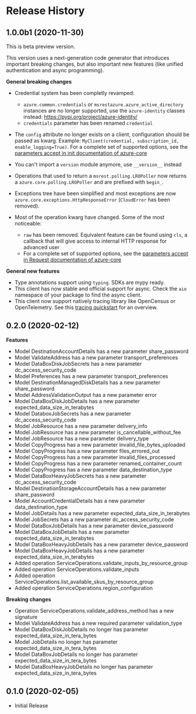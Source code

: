 # Release History

## 1.0.0b1 (2020-11-30)

This is beta preview version.

This version uses a next-generation code generator that introduces important breaking changes, but also important new features (like unified authentication and async programming).

**General breaking changes**

- Credential system has been completly revamped:

  - `azure.common.credentials` or `msrestazure.azure_active_directory` instances are no longer supported, use the `azure-identity` classes instead: https://pypi.org/project/azure-identity/
  - `credentials` parameter has been renamed `credential`

- The `config` attribute no longer exists on a client, configuration should be passed as kwarg. Example: `MyClient(credential, subscription_id, enable_logging=True)`. For a complete set of
  supported options, see the [parameters accept in init documentation of azure-core](https://github.com/Azure/azure-sdk-for-python/blob/master/sdk/core/azure-core/CLIENT_LIBRARY_DEVELOPER.md#available-policies)
- You can't import a `version` module anymore, use `__version__` instead
- Operations that used to return a `msrest.polling.LROPoller` now returns a `azure.core.polling.LROPoller` and are prefixed with `begin_`.
- Exceptions tree have been simplified and most exceptions are now `azure.core.exceptions.HttpResponseError` (`CloudError` has been removed).
- Most of the operation kwarg have changed. Some of the most noticeable:

  - `raw` has been removed. Equivalent feature can be found using `cls`, a callback that will give access to internal HTTP response for advanced user
  - For a complete set of
  supported options, see the [parameters accept in Request documentation of azure-core](https://github.com/Azure/azure-sdk-for-python/blob/master/sdk/core/azure-core/CLIENT_LIBRARY_DEVELOPER.md#available-policies)

**General new features**

- Type annotations support using `typing`. SDKs are mypy ready.
- This client has now stable and official support for async. Check the `aio` namespace of your package to find the async client.
- This client now support natively tracing library like OpenCensus or OpenTelemetry. See this [tracing quickstart](https://github.com/Azure/azure-sdk-for-python/tree/master/sdk/core/azure-core-tracing-opentelemetry) for an overview.

## 0.2.0 (2020-02-12)

**Features**

- Model DestinationAccountDetails has a new parameter share_password
- Model ValidateAddress has a new parameter transport_preferences
- Model DataBoxDiskJobSecrets has a new parameter dc_access_security_code
- Model Preferences has a new parameter transport_preferences
- Model DestinationManagedDiskDetails has a new parameter share_password
- Model AddressValidationOutput has a new parameter error
- Model DataBoxDiskJobDetails has a new parameter expected_data_size_in_terabytes
- Model DataboxJobSecrets has a new parameter dc_access_security_code
- Model JobResource has a new parameter delivery_info
- Model JobResource has a new parameter is_cancellable_without_fee
- Model JobResource has a new parameter delivery_type
- Model CopyProgress has a new parameter invalid_file_bytes_uploaded
- Model CopyProgress has a new parameter files_errored_out
- Model CopyProgress has a new parameter invalid_files_processed
- Model CopyProgress has a new parameter renamed_container_count
- Model CopyProgress has a new parameter data_destination_type
- Model DataBoxHeavyJobSecrets has a new parameter dc_access_security_code
- Model DestinationStorageAccountDetails has a new parameter share_password
- Model AccountCredentialDetails has a new parameter data_destination_type
- Model JobDetails has a new parameter expected_data_size_in_terabytes
- Model JobSecrets has a new parameter dc_access_security_code
- Model DataBoxJobDetails has a new parameter device_password
- Model DataBoxJobDetails has a new parameter expected_data_size_in_terabytes
- Model DataBoxHeavyJobDetails has a new parameter device_password
- Model DataBoxHeavyJobDetails has a new parameter expected_data_size_in_terabytes
- Added operation ServiceOperations.validate_inputs_by_resource_group
- Added operation ServiceOperations.validate_inputs
- Added operation ServiceOperations.list_available_skus_by_resource_group
- Added operation ServiceOperations.region_configuration

**Breaking changes**

- Operation ServiceOperations.validate_address_method has a new signature
- Model ValidateAddress has a new required parameter validation_type
- Model DataBoxDiskJobDetails no longer has parameter expected_data_size_in_tera_bytes
- Model JobDetails no longer has parameter expected_data_size_in_tera_bytes
- Model DataBoxJobDetails no longer has parameter expected_data_size_in_tera_bytes
- Model DataBoxHeavyJobDetails no longer has parameter expected_data_size_in_tera_bytes

## 0.1.0 (2020-02-05)

* Initial Release
